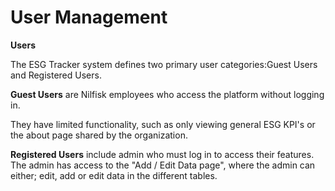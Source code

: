 # User Management 

**Users** 

The ESG Tracker system defines two primary user categories:Guest Users and Registered Users. 

**Guest Users** are Nilfisk employees who access the platform without logging in.

They have limited functionality, such as only viewing general ESG KPI's or the about page shared by the organization. 

**Registered Users** include admin who must log in to access their features. The admin has access to the "Add / Edit Data page", 
where the admin can either; edit, add or edit data in the different tables. 
